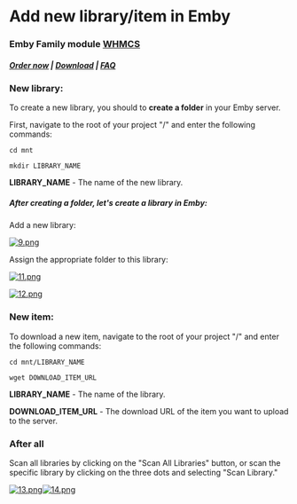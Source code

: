# Add new library/item in Emby

### Emby Family module **[WHMCS](https://puqcloud.com/link.php?id=77)** 

#####  [Order now](https://puqcloud.com/whmcs-module-emby-family.php) | [Download](https://download.puqcloud.com/WHMCS/servers/PUQ_WHMCS-Emby-Family/) | [FAQ](https://faq.puqcloud.com/)

### New library:

To create a new library, you should to **create a folder** in your Emby server.

First, navigate to the root of your project "/" and enter the following commands:

```
cd mnt
```

```
mkdir LIBRARY_NAME
```

**LIBRARY\_NAME** - The name of the new library.

##### After creating a folder, let's create a library in Emby: 

Add a new library:

[![9.png](https://doc.puq.info/uploads/images/gallery/2023-11/scaled-1680-/9.png)](https://doc.puq.info/uploads/images/gallery/2023-11/9.png)

Assign the appropriate folder to this library:

[![11.png](https://doc.puq.info/uploads/images/gallery/2023-11/scaled-1680-/11.png)](https://doc.puq.info/uploads/images/gallery/2023-11/11.png)

[![12.png](https://doc.puq.info/uploads/images/gallery/2023-11/scaled-1680-/12.png)](https://doc.puq.info/uploads/images/gallery/2023-11/12.png)

###  

### New item:

To download a new item, navigate to the root of your project "/" and enter the following commands:

```
cd mnt/LIBRARY_NAME
```

```
wget DOWNLOAD_ITEM_URL
```

**LIBRARY\_NAME** - The name of the library.

**DOWNLOAD\_ITEM\_URL** - The download URL of the item you want to upload to the server.

###  

### After all

Scan all libraries by clicking on the "Scan All Libraries" button, or scan the specific library by clicking on the three dots and selecting "Scan Library."

[![13.png](https://doc.puq.info/uploads/images/gallery/2023-11/scaled-1680-/13.png)](https://doc.puq.info/uploads/images/gallery/2023-11/13.png)[![14.png](https://doc.puq.info/uploads/images/gallery/2023-11/scaled-1680-/14.png)](https://doc.puq.info/uploads/images/gallery/2023-11/14.png)